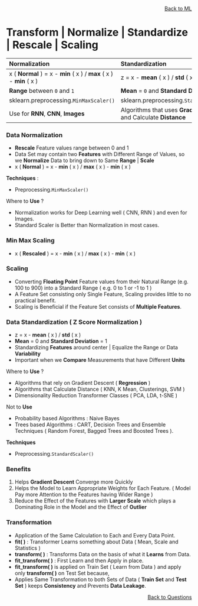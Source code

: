 <p align='right'><a align="right" href="https://github.com/KIRANKUMAR7296/Library/blob/main/Machine%20Learning/Machine%20Learning%20Models.md">Back to ML</a></p>

# Transform | Normalize | Standardize | Rescale | Scaling

Normalization | Standardization
:--- | :---
x ( **Normal** ) =  x - **min** ( x ) / **max** ( x ) - **min** ( x ) | z = x - **mean** ( x ) / **std** ( x )
**Range** between `0` and `1` | **Mean** = `0` and **Standard Deviation** = `1`
sklearn.preprocessing.`MinMaxScaler()` | sklearn.preprocessing.`StandardScaler()`
Use for **RNN**, **CNN**, **Images** | Algorithms that uses **Gradient Descent** and Calculate **Distance**

### Data Normalization
- **Rescale** Feature values range between 0 and 1
- Data Set may contain two **Features** with Different Range of Values, so we **Normalize** Data to bring down to Same **Range** | **Scale**
- x ( **Normal** ) =  x - **min** ( x ) / **max** ( x ) - **min** ( x )

**Techniques** : 
- Preprocessing.`MinMaxScaler()`

Where to **Use** ?
- Normalization works for Deep Learning well ( CNN, RNN ) and even for Images.
- Standard Scaler is Better than Normalization in most cases.

### Min Max Scaling
- x ( **Rescaled** ) =  x - **min** ( x ) / **max** ( x ) - **min** ( x )

### Scaling 
- Converting **Floating Point** Feature values from their Natural Range (e.g. 100 to 900) into a Standard Range ( e.g. 0 to 1 or -1 to 1 )
- A Feature Set consisting only Single Feature, Scaling provides little to no practical benefit.
- Scaling is Beneficial if the Feature Set consists of **Multiple Features**.

### Data Standardization ( Z Score Normalization )
- z = x - **mean** ( x ) / **std** ( x )
- **Mean** = 0 and **Standard Deviation** = 1
- Standardizing **Features** around center | Equalize the Range or Data **Variability**
- Important when we **Compare** Measurements that have Different **Units**

Where to **Use** ?
- Algorithms that rely on Gradient Descent ( **Regression** )
- Algorithms that Calculate Distance ( KNN, K Mean, Clusterings, SVM )
- Dimensionality Reduction Transformer Classes ( PCA, LDA, t-SNE )

Not to **Use** 
- Probability based Algorithms : Naive Bayes
- Trees based Algorithms : CART, Decision Trees and Ensemble Techniques ( Random Forest, Bagged Trees and Boosted Trees ).

**Techniques** 
- Preprocessing.`StandardScaler()`

### Benefits 
1. Helps **Gradient Descent** Converge more Quickly
2. Helps the Model to Learn Appropriate Weights for Each Feature. ( Model Pay more Attention to the Features having Wider Range )
3. Reduce the Effect of the Features with **Larger Scale** which plays a Dominating Role in the Model and the Effect of **Outlier**

### Transformation
- Application of the Same Calculation to Each and Every Data Point.
- **fit( )** : Transformer Learns something about Data ( Mean, Scale and Statistics )
- **transform( )** : Transforms Data on the basis of what it **Learns** from Data.
- **fit_transform( )** : First Learn and then Apply in place.
- **fit_transform( )** is applied on Train Set ( Learn from Data ) and apply only **transform( )**  on Test Set because,
- Applies Same Transformation to both Sets of Data ( **Train Set** and **Test Set** ) keeps **Consistency** and Prevents **Data Leakage**.

<p align='right'><a align="right" href="https://github.com/KIRANKUMAR7296/Library/blob/main/Interview.md">Back to Questions</a></p>
